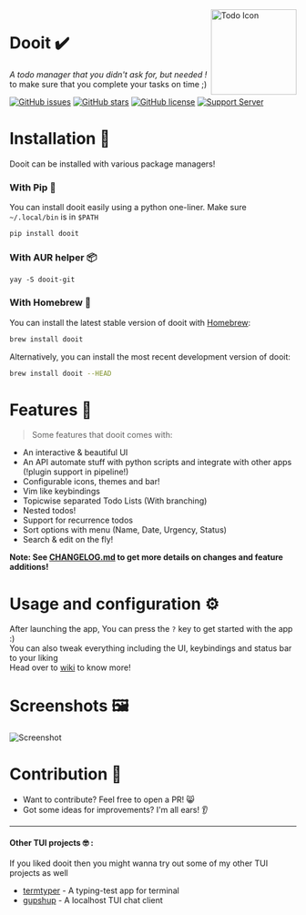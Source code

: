 <img src="https://user-images.githubusercontent.com/97718086/174438959-d8887b62-76de-4587-9619-91a4ecd6e1d6.png" align="right" alt="Todo Icon" width="150" height="150">

# Dooit ✔️
*A todo manager that you didn't ask for, but needed !* \
to make sure that you complete your tasks on time ;)

[![GitHub issues](https://img.shields.io/github/issues/kraanzu/dooit?color=red&style=for-the-badge)](https://github.com/kraanzu/doit/issues)
[![GitHub stars](https://img.shields.io/github/stars/kraanzu/dooit?color=green&style=for-the-badge)](https://github.com/kraanzu/doit/stargazers)
[![GitHub license](https://img.shields.io/github/license/kraanzu/dooit?color=yellow&style=for-the-badge)](https://github.com/kraanzu/doit/blob/main/LICENSE)
[![Support Server](https://img.shields.io/discord/989186205025464390.svg?label=Discord&logo=Discord&colorB=7289da&style=for-the-badge)](https://discord.gg/WA2ER9MBWa)

# Installation 🔨

Dooit can be installed with various package managers!

### With Pip 🐍

You can install dooit easily using a python one-liner. Make sure `~/.local/bin` is in `$PATH`

```bash
pip install dooit
```

### With AUR helper 📦
```
yay -S dooit-git
```

### With Homebrew 🍻

You can install the latest stable version of dooit with [Homebrew](https://brew.sh):

```bash
brew install dooit
```

Alternatively, you can install the most recent development version of dooit:

```bash
brew install dooit --HEAD
```

# Features 🌟

> Some features that dooit comes with:

- An interactive & beautiful UI
- An API automate stuff with python scripts and integrate with other apps (!plugin support in pipeline!)
- Configurable icons, themes and bar!
- Vim like keybindings
- Topicwise separated Todo Lists (With branching)
- Nested todos!
- Support for recurrence todos
- Sort options with menu (Name, Date, Urgency, Status)
- Search & edit on the fly!

**Note: See [CHANGELOG.md]() to get more details on changes and feature additions!**

# Usage and configuration :gear:
After launching the app, You can press the `?` key to get started with the app :)\
You can also tweak everything including the UI, keybindings and status bar to your liking\
Head over to [wiki](https://github.com/kraanzu/dooit/wiki/Configuration) to know more!


# Screenshots 🖼️
![Screenshot](https://user-images.githubusercontent.com/97718086/221467485-fae198f7-51b1-4a71-91d9-88b51897aeeb.png)

# Contribution 🤝
- Want to contribute? Feel free to open a PR! 😸
- Got some ideas for improvements? I'm all ears! 👂

----------------------------

#### Other TUI projects 🤓 :
If you liked dooit then you might wanna try out some of my other TUI projects as well
- [termtyper](https://github.com/kraanzu/termtyper) - A typing-test app for terminal
- [gupshup](https://github.com/kraanzu/gupshup) - A localhost TUI chat client
